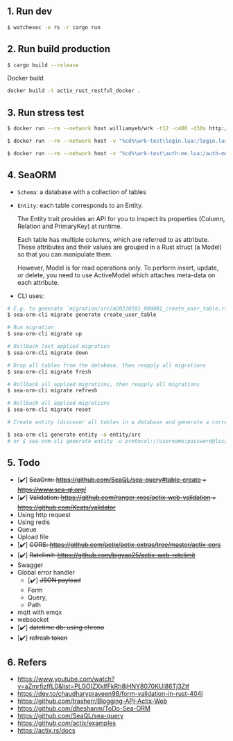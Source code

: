 ## 1. Run dev

```sh
$ watchexec -e rs -r cargo run
```

## 2. Run build production

```sh
$ cargo build --release
```

Docker build

```sh
docker build -t actix_rust_restful_docker .
```

## 3. Run stress test

```sh
$ docker run --rm --network host williamyeh/wrk -t12 -c400 -d30s http://127.0.0.1:3000/ping

$ docker run --rm --network host -v "%cd%\wrk-test\login.lua:/login.lua" williamyeh/wrk -t12 -c400 -d30s -s /login.lua http://192.168.1.9:3000/auth/login

$ docker run --rm --network host -v "%cd%\wrk-test\auth-me.lua:/auth-me.lua" williamyeh/wrk -t12 -c400 -d30s -s /auth-me.lua http://192.168.1.9:3000/auth/me
```

## 4. SeaORM

- `Schema`: a database with a collection of tables
- `Entity`: each table corresponds to an Entity.

  The Entity trait provides an API for you to inspect its properties (Column, Relation and PrimaryKey) at runtime.

  Each table has multiple columns, which are referred to as attribute.
  These attributes and their values are grouped in a Rust struct (a Model) so that you can manipulate them.

  However, Model is for read operations only. To perform insert, update, or delete, you need to use ActiveModel which attaches meta-data on each attribute.

- CLI uses:

```sh
# E.g. to generate `migration/src/m20220101_000001_create_user_table.rs` shown below
$ sea-orm-cli migrate generate create_user_table

# Run migration
$ sea-orm-cli migrate up

# Rollback last applied migration
$ sea-orm-cli migrate down

# Drop all tables from the database, then reapply all migrations
$ sea-orm-cli migrate fresh

# Rollback all applied migrations, then reapply all migrations
$ sea-orm-cli migrate refresh

# Rollback all applied migrations
$ sea-orm-cli migrate reset

# Create entity (discover all tables in a database and generate a corresponding SeaORM entity file for each table)

$ sea-orm-cli generate entity -o entity/src
# or $ sea-orm-cli generate entity -u protocol://username:password@localhost/bakery -o entity/src

```

## 5. Todo

- [✔️] ~~SeaOrm: https://github.com/SeaQL/sea-query#table-create + https://www.sea-ql.org/~~
- [✔️] ~~Validation: https://github.com/ranger-ross/actix-web-validation + https://github.com/Keats/validator~~
- Using http request
- Using redis
- Queue
- Upload file
- [✔️] ~~CORS: https://github.com/actix/actix-extras/tree/master/actix-cors~~
- [✔️] ~~Ratelimit: https://github.com/bigyao25/actix-web-ratelimit~~
- Swagger
- Global error handler
  - [✔️] ~~JSON payload~~
  - Form
  - Query,
  - Path
- mqtt with emqx
- websocket
- [✔️] ~~datetime db: using chrono~~
- [✔️] ~~refresh token~~

## 6. Refers

- https://www.youtube.com/watch?v=aZmrfizffL0&list=PLGOIZXklfFkRh8jHNY8070KUl86Tj3Ztf
- https://dev.to/chaudharypraveen98/form-validation-in-rust-404l
- https://github.com/trasherr/Blogging-API-Actix-Web
- https://github.com/dheshanm/ToDo-Sea-ORM
- https://github.com/SeaQL/sea-query
- https://github.com/actix/examples
- https://actix.rs/docs
